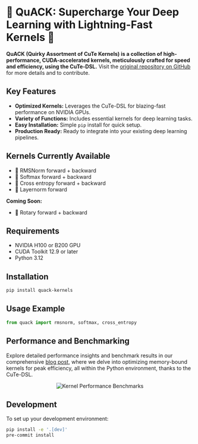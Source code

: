 # 🦆 QuACK: Supercharge Your Deep Learning with Lightning-Fast Kernels 🦆

**QuACK (Quirky Assortment of CuTe Kernels) is a collection of high-performance, CUDA-accelerated kernels, meticulously crafted for speed and efficiency, using the CuTe-DSL.**  Visit the [original repository on GitHub](https://github.com/Dao-AILab/quack) for more details and to contribute.

## Key Features

*   **Optimized Kernels:**  Leverages the CuTe-DSL for blazing-fast performance on NVIDIA GPUs.
*   **Variety of Functions:** Includes essential kernels for deep learning tasks.
*   **Easy Installation:**  Simple `pip` install for quick setup.
*   **Production Ready:** Ready to integrate into your existing deep learning pipelines.

## Kernels Currently Available

*   🦆 RMSNorm forward + backward
*   🦆 Softmax forward + backward
*   🦆 Cross entropy forward + backward
*   🦆 Layernorm forward

**Coming Soon:**

*   🦆 Rotary forward + backward

## Requirements

*   NVIDIA H100 or B200 GPU
*   CUDA Toolkit 12.9 or later
*   Python 3.12

## Installation

```bash
pip install quack-kernels
```

## Usage Example

```python
from quack import rmsnorm, softmax, cross_entropy
```

## Performance and Benchmarking

Explore detailed performance insights and benchmark results in our comprehensive [blog post](media/2025-07-10-membound-sol.md), where we delve into optimizing memory-bound kernels for peak efficiency, all within the Python environment, thanks to the CuTe-DSL.

<div align="center">
<figure>
  <img
  src="media/bf16_kernel_benchmarks_single_row.svg"
  alt="Kernel Performance Benchmarks"
  >
</figure>
</div>

## Development

To set up your development environment:

```bash
pip install -e '.[dev]'
pre-commit install
```